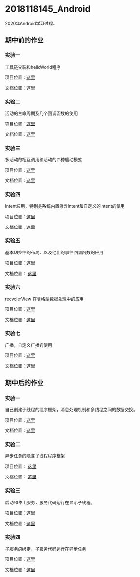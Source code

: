 # 2018118145_Android

2020年Android学习过程。

## 期中前的作业

### 实验一

工具链安装和helloWorld程序



项目位置：[这里](https://github.com/zpwlow/2018118145_Android/tree/master/chap1/HelloWorld)

文档位置：[这里](https://github.com/zpwlow/2018118145_Android/blob/master/chap1/HelloWorld/%E5%AE%9E%E9%AA%8C%E4%B8%80---%E5%B7%A5%E5%85%B7%E9%93%BE%E5%AE%89%E8%A3%85%E5%92%8C%E8%BF%90%E8%A1%8CHelloworld%E6%88%AA%E5%9B%BE.md)



### 实验二

活动的生命周期及几个回调函数的使用



项目位置：[这里](https://github.com/zpwlow/2018118145_Android/tree/master/chap2/ActivityTest)

文档位置：[这里](https://github.com/zpwlow/2018118145_Android/blob/master/chap2/ActivityTest/%E5%AE%9E%E9%AA%8C%E4%BA%8C---%E5%88%9B%E5%BB%BA%E4%B8%A4%E4%B8%AA%E6%B4%BB%E5%8A%A8%E4%BA%86%E8%A7%A3%E6%B4%BB%E5%8A%A8%E7%9A%84%E7%94%9F%E5%91%BD%E5%91%A8%E6%9C%9F.md)



### 实验三

多活动的相互调用和活动的四种启动模式



项目位置：[这里](https://github.com/zpwlow/2018118145_Android/tree/master/chap2/ActivityAction)

文档位置：[这里](https://github.com/zpwlow/2018118145_Android/blob/master/chap2/ActivityAction/%E5%AE%9E%E9%AA%8C%E4%B8%89---%E6%B4%BB%E5%8A%A8%E7%9A%84%E5%9B%9B%E7%A7%8D%E5%90%AF%E5%8A%A8%E6%A8%A1%E5%BC%8F.md)



### 实验四

Intent应用，特别是系统内置隐含Intent和自定义的Intent的使用



项目位置：[这里](https://github.com/zpwlow/2018118145_Android/tree/master/chap2/Activity)

文档位置：[这里](https://github.com/zpwlow/2018118145_Android/blob/master/chap2/Activity/%E5%AE%9E%E9%AA%8C%E5%9B%9B--Intent%E7%9A%84%E5%BA%94%E7%94%A8.md)



### 实验五

基本UI控件的布局，以及他们的事件回调函数的应用



项目位置：[这里](https://github.com/zpwlow/2018118145_Android/tree/master/chap3/UIWindowTest)

文档位置： [这里](https://github.com/zpwlow/2018118145_Android/blob/master/chap3/UIWindowTest/%E5%AE%9E%E9%AA%8C%E4%BA%94---%E8%87%AA%E5%AE%9A%E4%B9%89UI%E7%95%8C%E9%9D%A2.md)



### 实验六

recyclerView 在表格型数据处理中的应用



项目位置：[这里](https://github.com/zpwlow/2018118145_Android/tree/master/chap3/RecyclerViewTest)

文档位置：[这里](https://github.com/zpwlow/2018118145_Android/blob/master/chap3/RecyclerViewTest/%E5%AE%9E%E9%AA%8C%E5%85%AD--RecyclerView%E6%BB%9A%E5%8A%A8%E6%8E%A7%E4%BB%B6.md)



### 实验七

广播，自定义广播的使用



项目位置：[这里](https://github.com/zpwlow/2018118145_Android/tree/master/chap5/BroadcastBestPractice)

文档位置：[这里](https://github.com/zpwlow/2018118145_Android/blob/master/chap5/BroadcastBestPractice/%E5%AE%9E%E9%AA%8C%E4%B8%83---%E8%87%AA%E5%AE%9A%E4%B9%89%E5%B9%BF%E6%92%AD.md)





## 期中后的作业



### 实验一

自己创建子线程的程序框架，消息处理机制和多线程之间的数据交换。



项目位置：[这里](https://github.com/zpwlow/2018118145_Android/tree/master/chap10/AndroidThreadTest)

文档位置：[这里](https://github.com/zpwlow/2018118145_Android/blob/master/chap10/AndroidThreadTest/%E5%AE%9E%E9%AA%8C%E4%B8%80---%E5%AD%90%E7%BA%BF%E7%A8%8B%E7%9A%84%E7%A8%8B%E5%BA%8F%E6%9E%B6%E6%9E%84-%E6%B6%88%E6%81%AF%E5%A4%84%E7%90%86%E6%9C%BA%E5%88%B6-%E7%BA%BF%E7%A8%8B%E4%B9%8B%E9%97%B4%E6%95%B0%E6%8D%AE%E4%BA%A4%E6%8D%A2.md)



### 实验二

异步任务的隐含子线程程序框架



项目位置： [这里](https://github.com/zpwlow/2018118145_Android/tree/master/chap10/AsyncTaskTest)

文档位置： [这里](https://github.com/zpwlow/2018118145_Android/blob/master/chap10/AsyncTaskTest/%E5%AE%9E%E9%AA%8C%E4%BA%8C--%E5%BC%82%E6%AD%A5%E4%BB%BB%E5%8A%A1%E7%9A%84%E9%9A%90%E5%90%AB%E5%AD%90%E7%BA%BF%E7%A8%8B%E7%A8%8B%E5%BA%8F%E6%A1%86%E6%9E%B6.md)



### 实验三

启动和停止服务，服务代码运行在显示子线程。



项目位置：[这里](https://github.com/zpwlow/2018118145_Android/tree/master/chap10/ServiceTest)

文档位置：[这里](https://github.com/zpwlow/2018118145_Android/blob/master/chap10/ServiceTest/%E5%AE%9E%E9%AA%8C%E4%B8%89--%E5%90%AF%E5%8A%A8%E5%92%8C%E5%81%9C%E6%AD%A2%E6%9C%8D%E5%8A%A1.md)



### 实验四

子服务的绑定，子服务代码运行在异步任务



项目位置：[这里](https://github.com/zpwlow/2018118145_Android/tree/master/chap10/ServiceBestPractice)

文档位置：[这里](https://github.com/zpwlow/2018118145_Android/blob/master/chap10/ServiceBestPractice/%E5%AE%9E%E9%AA%8C%E5%9B%9B--%E5%AD%90%E6%9C%8D%E5%8A%A1%E7%9A%84%E7%BB%91%E5%AE%9A-%E5%AD%90%E6%9C%8D%E5%8A%A1%E7%9A%84%E4%BB%A3%E7%A0%81%E8%BF%90%E8%A1%8C%E5%9C%A8%E5%BC%82%E6%AD%A5%E4%BB%BB%E5%8A%A1.md)